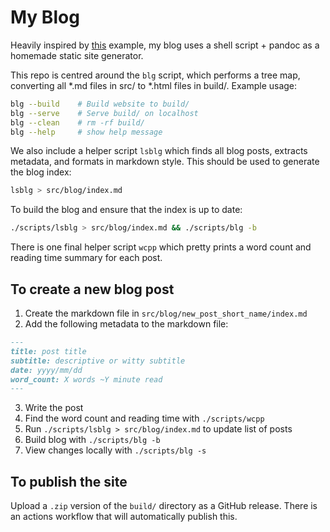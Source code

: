 # My Blog

Heavily inspired by [this](https://ekiim.xyz/blog/entries/blog-with-pandoc-and-git/) example, my blog uses a shell script + pandoc as a homemade static site generator.

This repo is centred around the `blg` script, which performs a tree map, converting all *.md files in src/ to *.html files in build/. Example usage:

```bash
blg --build    # Build website to build/
blg --serve    # Serve build/ on localhost
blg --clean    # rm -rf build/
blg --help     # show help message
```

We also include a helper script `lsblg` which finds all blog posts, extracts metadata, and formats in markdown style. This should be used to generate the blog index:

```bash
lsblg > src/blog/index.md
```

To build the blog and ensure that the index is up to date:

```bash
./scripts/lsblg > src/blog/index.md && ./scripts/blg -b
```

There is one final helper script `wcpp` which pretty prints a word count and reading time summary for each post.

## To create a new blog post

1. Create the markdown file in `src/blog/new_post_short_name/index.md`
2. Add the following metadata to the markdown file:

```markdown
---
title: post title
subtitle: descriptive or witty subtitle
date: yyyy/mm/dd
word_count: X words ~Y minute read
---
```

3. Write the post
4. Find the word count and reading time with `./scripts/wcpp`
5. Run `./scripts/lsblg > src/blog/index.md` to update list of posts
6. Build blog with `./scripts/blg -b`
7. View changes locally with `./scripts/blg -s`

## To publish the site

Upload a `.zip` version of the `build/` directory as a GitHub release. There is an actions workflow that will automatically publish this.

